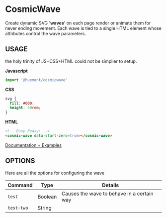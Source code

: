 # CosmicWave

Create dynamic SVG '**waves**' on each page render or animate them for never ending movement. Each wave is tied to a single HTML element whose attributes control the wave parameters.

## USAGE
the holy trinity of JS+CSS+HTML could not be simplier to setup.

**Javascript**

```javascript
import '@huement/cosmicwave'
```

**CSS**

```css
svg {
  fill: #000;
  height: 50rem;
}
```

**HTML**

```html
<!-- Easy Peasy! -->
<cosmic-wave data-start-zero=true></cosmic-wave>
```

[Documentation + Examples](https://CosmicWave.huement.com)

## OPTIONS

Here are all the options for configuring the wave

| Command    | Type    | Details                                    |
| ---------- | ------- | ------------------------------------------ |
| `test`     | Boolean | Causes the wave to behave in a certain way |
| `test-two` | String  |                                            |
